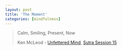```yaml
---
layout: post
title: 'The Moment'
categories: [mindfulness]
---
```

> Calm, Smiling, Present, Now
> 
> Ken McLeod - [Unfettered Mind][1], [Sutra Session 15][2]

   [1]: http://www.unfetteredmind.org
   [2]: http://itunes.apple.com/us/podcast/sus15-sutra-session-questions/id106320028?i=96812610


